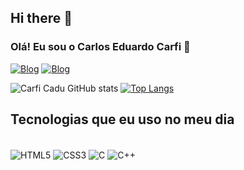 ## Hi there 👋


### Olá! Eu sou o Carlos Eduardo Carfi 👋

[![Blog](https://img.shields.io/badge/LinkedIn-0077B5?style=for-the-badge&logo=linkedin&logoColor=white)](https://www.linkedin.com/in/carlos-eduardo-carfi-1994032ab/)
[![Blog](https://img.shields.io/badge/Instagram-E4405F?style=for-the-badge&logo=instagram&logoColor=white)](https://www.instagram.com/carficadu/)

![Carfi Cadu GitHub stats](https://github-readme-stats.vercel.app/api?username=CaduCarfi&show_icons=true&theme=dark)
[![Top Langs](https://github-readme-stats.vercel.app/api/top-langs/?username=CaduCarfi)](https://github.com/CaduCarfi/github-readme-stats)


## Tecnologias que eu uso no meu dia

<div style="display: inline_block"><br/>
    <img align="center" alt="HTML5" src="https://img.shields.io/badge/HTML5-E34F26?style=for-the-badge&logo=html5&logoColor=white"/>
    <img align="center" alt="CSS3" src="https://img.shields.io/badge/CSS3-1572B6?style=for-the-badge&logo=css3&logoColor=white"/>
    <img align="center" alt="C" src="https://img.shields.io/badge/C-00599C?style=for-the-badge&logo=c&logoColor=white"/>
    <img align="center" alt="C++" src="https://img.shields.io/badge/C%2B%2B-00599C?style=for-the-badge&logo=c%2B%2B&logoColor=white"/>
</div>
